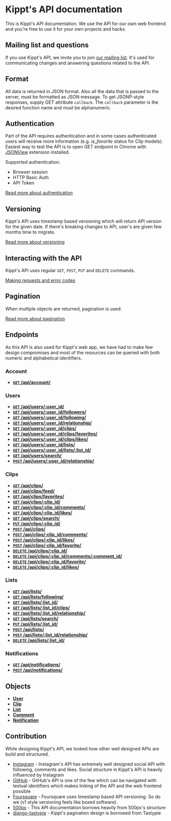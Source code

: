 # Kippt's API documentation

This is Kippt's API documentation. We use the API for our own web frontend and you're free to use it for your own projects and hacks.

## Mailing list and questions

If you use Kippt's API, we invite you to join [our mailing list](https://groups.google.com/forum/?fromgroups#!forum/kippt-developers). It's used for communicating changes and answering questions related to the API.

## Format

All data is returned in JSON format. Also all the data that is passed to the server, must be formatted as JSON message. To get JSONP-style responses, supply GET attribute <code>callback</code>. The <code>callback</code> parameter is the desired function name and must be alphanumeric.

## Authentication

Part of the API requires authentication and in some cases authenticated users will receive more information (e.g. _is_favorite_ status for Clip models). Easiest way to test the API is to open GET endpoint in Chrome with [JSONView](https://chrome.google.com/webstore/detail/jsonview/chklaanhfefbnpoihckbnefhakgolnmc) extension installed.

Supported authentication:

- Browser session
- HTTP Basic Auth
- API Token

[Read more about authentication]()

## Versioning

Kippt's API uses timestamp based versioning which will return API version for the given date. If there's breaking changes to API, user's are given few months time to migrate.

[Read more about versioning](https://github.com/kippt/api-documentation/blob/master/basics/versioning.md)

## Interacting with the API

Kippt's API uses regular <code>GET</code>, <code>POST</code>, <code>PUT</code> and <code>DELETE</code> commands.

[Making requests and error codes](https://github.com/kippt/api-documentation/blob/master/basics/making_requests_and_error_codes.md)

## Pagination

When multiple objects are returned, pagination is used.

[Read more about pagination](https://github.com/kippt/api-documentation/blob/master/basics/pagination.md)

## Endpoints

As this API is also used for Kippt's web app, we have had to make few design compromises and most of the resources can be queried with both numeric and alphabetical identifiers.

### Account

- [**<code>GET</code>  /api/account/**](https://github.com/kippt/api-documentation/blob/master/endpoints/account/GET_account.md)

### Users

- [**<code>GET</code>  /api/users/:user_id/**](https://github.com/kippt/api-documentation/blob/master/endpoints/users/GET_users_id.md)
- [**<code>GET</code>  /api/users/:user_id/followers/**](https://github.com/kippt/api-documentation/blob/master/endpoints/users/GET_users_id_followers.md)
- [**<code>GET</code>  /api/users/:user_id/following/**](https://github.com/kippt/api-documentation/blob/master/endpoints/users/GET_users_id_following.md)
- [**<code>GET</code>  /api/users/:user_id/relationship/**](https://github.com/kippt/api-documentation/blob/master/endpoints/users/GET_users_id_relationship.md)
- [**<code>GET</code>  /api/users/:user_id/clips/**](https://github.com/kippt/api-documentation/blob/master/endpoints/users/GET_users_id_clips.md)
- [**<code>GET</code>  /api/users/:user_id/clips/favorites/**](https://github.com/kippt/api-documentation/blob/master/endpoints/users/GET_users_id_clips_favorites.md)
- [**<code>GET</code>  /api/users/:user_id/clips/likes/**](https://github.com/kippt/api-documentation/blob/master/endpoints/users/GET_users_id_clips_likes.md)
- [**<code>GET</code>  /api/users/:user_id/lists/**](https://github.com/kippt/api-documentation/blob/master/endpoints/users/GET_users_id_lists.md)
- [**<code>GET</code>  /api/users/:user_id/lists/:list_id/**](https://github.com/kippt/api-documentation/blob/master/endpoints/users/GET_users_id_lists_id.md)
- [**<code>GET</code>  /api/users/search/**](https://github.com/kippt/api-documentation/blob/master/endpoints/users/GET_users_search.md)
- [**<code>POST</code>  /api/users/:user_id/relationship/**](https://github.com/kippt/api-documentation/blob/master/endpoints/users/POST_users_id_relationship.md)


### Clips

- [**<code>GET</code>  /api/clips/**](https://github.com/kippt/api-documentation/blob/master/endpoints/clips/GET_clips.md)
- [**<code>GET</code>  /api/clips/feed/**](https://github.com/kippt/api-documentation/blob/master/endpoints/clips/GET_clips_feed.md)
- [**<code>GET</code>  /api/clips/favorites/**](https://github.com/kippt/api-documentation/blob/master/endpoints/clips/GET_clips_favorites.md)
- [**<code>GET</code>  /api/clips/:clip_id/**](https://github.com/kippt/api-documentation/blob/master/endpoints/clips/GET_clips_id.md)
- [**<code>GET</code>  /api/clips/:clip_id/comments/**](https://github.com/kippt/api-documentation/blob/master/endpoints/clips/GET_clips_id_comments.md)
- [**<code>GET</code>  /api/clips/:clip_id/likes/**](https://github.com/kippt/api-documentation/blob/master/endpoints/clips/GET_clips_id_likes.md)
- [**<code>GET</code>  /api/clips/search/**](https://github.com/kippt/api-documentation/blob/master/endpoints/clips/GET_clips_search.md)
- [**<code>PUT</code>  /api/clips/:clip_id/**](https://github.com/kippt/api-documentation/blob/master/endpoints/clips/PUT_clips_id.md)
- [**<code>POST</code> /api/clips/**](https://github.com/kippt/api-documentation/blob/master/endpoints/clips/POST_clips.md)
- [**<code>POST</code> /api/clips/:clip_id/comments/**](https://github.com/kippt/api-documentation/blob/master/endpoints/clips/POST_clips_id_comments.md)
- [**<code>POST</code> /api/clips/:clip_id/likes/**](https://github.com/kippt/api-documentation/blob/master/endpoints/clips/POST_clips_id_likes.md)
- [**<code>POST</code> /api/clips/:clip_id/favorite/**](https://github.com/kippt/api-documentation/blob/master/endpoints/clips/POST_clips_id_favorite.md)
- [**<code>DELETE</code> /api/clips/:clip_id/**](https://github.com/kippt/api-documentation/blob/master/endpoints/clips/DELETE_clips_id.md)
- [**<code>DELETE</code> /api/clips/:clip_id/comments/:comment_id/**](https://github.com/kippt/api-documentation/blob/master/endpoints/clips/DELETE_clips_id_comments_id.md)
- [**<code>DELETE</code> /api/clips/:clip_id/favorite/**](https://github.com/kippt/api-documentation/blob/master/endpoints/clips/DELETE_clips_id_favorite.md)
- [**<code>DELETE</code> /api/clips/:clip_id/likes/**](https://github.com/kippt/api-documentation/blob/master/endpoints/clips/DELETE_clips_id_likes.md)


### Lists

- [**<code>GET</code>  /api/lists/**](https://github.com/kippt/api-documentation/blob/master/endpoints/lists/GET_lists.md)
- [**<code>GET</code>  /api/lists/following/**](https://github.com/kippt/api-documentation/blob/master/endpoints/lists/GET_lists_following.md)
- [**<code>GET</code>  /api/lists/:list_id/**](https://github.com/kippt/api-documentation/blob/master/endpoints/lists/GET_lists_id.md)
- [**<code>GET</code> /api/lists/:list_id/clips/**](https://github.com/kippt/api-documentation/blob/master/endpoints/lists/GET_lists_id_clips.md)
- [**<code>GET</code>  /api/lists/:list_id/relationship/**](https://github.com/kippt/api-documentation/blob/master/endpoints/lists/GET_lists_id_relationship.md)
- [**<code>GET</code>  /api/lists/search/**](https://github.com/kippt/api-documentation/blob/master/endpoints/clips/GET_lists_search.md)
- [**<code>PUT</code>  /api/lists/:list_id/**](https://github.com/kippt/api-documentation/blob/master/endpoints/lists/PUT_lists_id.md)
- [**<code>POST</code> /api/lists/**](https://github.com/kippt/api-documentation/blob/master/endpoints/lists/POST_lists.md)
- [**<code>POST</code> /api/lists/:list_id/relationship/**](https://github.com/kippt/api-documentation/blob/master/endpoints/lists/POST_lists_id_relationship.md)
- [**<code>DELETE</code>   /api/lists/:list_id/**](https://github.com/kippt/api-documentation/blob/master/endpoints/lists/DELETE_lists_id.md)

### Notifications

- [**<code>GET</code>  /api/notifications/**](https://github.com/kippt/api-documentation/blob/master/endpoints/notifications/GET_notifications.md)
- [**<code>POST</code> /api/notifications/**](https://github.com/kippt/api-documentation/blob/master/endpoints/notifications/POST_notifications.md)

## Objects

- [**User**](https://github.com/kippt/api-documentation/blob/master/objects/user.md)
- [**Clip**](https://github.com/kippt/api-documentation/blob/master/objects/clip.md)
- [**List**](https://github.com/kippt/api-documentation/blob/master/objects/list.md)
- [**Comment**](https://github.com/kippt/api-documentation/blob/master/objects/comment.md)
- [**Notification**](https://github.com/kippt/api-documentation/blob/master/objects/notification.md)

## Contribution

While designing Kippt's API, we looked how other well designed APIs are build and structured. 

- [Instagram](http://instagram.com/developer/) - Instagram's API has extremely well designed social API with following, comments and likes. Social structure in Kippt's API is heavily influenced by Instagram
- [GitHub](http://developer.github.com/) - GitHub's API is one of the few which can be navigated with textual identifiers which makes linking of the API and the web frontend possible
- [Foursquare](https://developer.foursquare.com/) - Foursquare uses timestamp based API versioning. So do we (v1 style versioning feels like boxed software).
- [500px](https://github.com/500px/api-documentation/) - This API documentation borrows heavily from 500px's structure
- [django-tastypie](http://tastypieapi.org/) - Kippt's pagination design is borrowed from Tastypie

